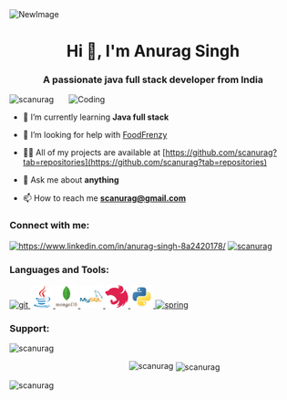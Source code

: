 <img src="https://ichef.bbci.co.uk/news/976/cpsprodpb/144AF/production/_123091138_deepmind1-1.jpg" alt="NewImage" width="10000" height="200">
<h1 align="center">Hi 👋, I'm Anurag Singh</h1>
<h3 align="center">A passionate java full stack developer from India</h3>
<img align="right" alt="Coding" width="400" src="https://media.tenor.com/rePDfDWO3XoAAAAd/hacking.gif">

<p align="left"> <img src="https://komarev.com/ghpvc/?username=scanurag&label=Profile%20views&color=0e75b6&style=flat" alt="scanurag" /> </p>

- 🌱 I’m currently learning **Java full stack**

- 🤝 I’m looking for help with [FoodFrenzy](https://github.com/scanurag/FoodFrenzy)

- 👨‍💻 All of my projects are available at [https://github.com/scanurag?tab=repositories](https://github.com/scanurag?tab=repositories)

- 💬 Ask me about **anything**

- 📫 How to reach me **scanurag@gmail.com**

<h3 align="left">Connect with me:</h3>
<p align="left">
<a href="https://linkedin.com/in/https://www.linkedin.com/in/anurag-singh-8a2420178/" target="blank"><img align="center" src="https://raw.githubusercontent.com/rahuldkjain/github-profile-readme-generator/master/src/images/icons/Social/linked-in-alt.svg" alt="https://www.linkedin.com/in/anurag-singh-8a2420178/" height="30" width="40" /></a>
<a href="https://www.leetcode.com/scanurag" target="blank"><img align="center" src="https://raw.githubusercontent.com/rahuldkjain/github-profile-readme-generator/master/src/images/icons/Social/leet-code.svg" alt="scanurag" height="30" width="40" /></a>
</p>

<h3 align="left">Languages and Tools:</h3>
<p align="left"> <a href="https://git-scm.com/" target="_blank" rel="noreferrer"> <img src="https://www.vectorlogo.zone/logos/git-scm/git-scm-icon.svg" alt="git" width="40" height="40"/> </a> <a href="https://www.java.com" target="_blank" rel="noreferrer"> <img src="https://raw.githubusercontent.com/devicons/devicon/master/icons/java/java-original.svg" alt="java" width="40" height="40"/> </a> <a href="https://www.mongodb.com/" target="_blank" rel="noreferrer"> <img src="https://raw.githubusercontent.com/devicons/devicon/master/icons/mongodb/mongodb-original-wordmark.svg" alt="mongodb" width="40" height="40"/> </a> <a href="https://www.mysql.com/" target="_blank" rel="noreferrer"> <img src="https://raw.githubusercontent.com/devicons/devicon/master/icons/mysql/mysql-original-wordmark.svg" alt="mysql" width="40" height="40"/> </a> <a href="https://nestjs.com/" target="_blank" rel="noreferrer"> <img src="https://raw.githubusercontent.com/devicons/devicon/master/icons/nestjs/nestjs-plain.svg" alt="nestjs" width="40" height="40"/> </a> <a href="https://www.python.org" target="_blank" rel="noreferrer"> <img src="https://raw.githubusercontent.com/devicons/devicon/master/icons/python/python-original.svg" alt="python" width="40" height="40"/> </a> <a href="https://spring.io/" target="_blank" rel="noreferrer"> <img src="https://www.vectorlogo.zone/logos/springio/springio-icon.svg" alt="spring" width="40" height="40"/> </a> </p>

<h3 align="left">Support:</h3>

<p><a href="https://www.buymeacoffee.com/scanurag"> <img align="left" src="https://cdn.buymeacoffee.com/buttons/v2/default-yellow.png" height="50" width="210" alt="scanurag" /></a></p><br>

<p><img align="left" src="https://github-readme-stats.vercel.app/api/top-langs?username=scanurag&show_icons=true&locale=en&layout=compact" alt="scanurag" /></p>

<p>&nbsp;<img align="center" src="https://github-readme-stats.vercel.app/api?username=scanurag&show_icons=true&locale=en" alt="scanurag" /></p>

<p><img align="center" src="https://github-readme-streak-stats.herokuapp.com/?user=scanurag&" alt="scanurag" /></p>
